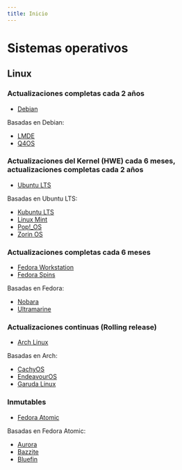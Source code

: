```yaml
---
title: Inicio
---
```


# Sistemas operativos

## Linux

### Actualizaciones completas cada 2 años

- [Debian](https://debian.org/)

Basadas en Debian:

- [LMDE](https://linuxmint.com/download_lmde.php)
- [Q4OS](https://q4os.org/)

### Actualizaciones del Kernel (HWE) cada 6 meses, actualizaciones completas cada 2 años

- [Ubuntu LTS](https://ubuntu.com/desktop)

Basadas en Ubuntu LTS:

- [Kubuntu LTS](https://kubuntu.org/)
- [Linux Mint](https://linuxmint.com/)
- [Pop!_OS](https://pop.system76.com/)
- [Zorin OS](https://zorin.com/os/)

### Actualizaciones completas cada 6 meses

- [Fedora Workstation](https://fedoraproject.org/workstation/)
- [Fedora Spins](https://fedoraproject.org/spins/)

Basadas en Fedora:

- [Nobara](https://nobaraproject.org/)
- [Ultramarine](https://ultramarine-linux.org/)

### Actualizaciones continuas (Rolling release)

- [Arch Linux](https://archlinux.org/)

Basadas en Arch:

- [CachyOS](https://cachyos.org/)
- [EndeavourOS](https://endeavouros.com/)
- [Garuda Linux](https://garudalinux.org/)

### Inmutables

- [Fedora Atomic](https://fedoraproject.org/atomic-desktops/)

Basadas en Fedora Atomic:

- [Aurora](https://getaurora.dev/)
- [Bazzite](https://bazzite.gg/)
- [Bluefin](https://projectbluefin.io/)
